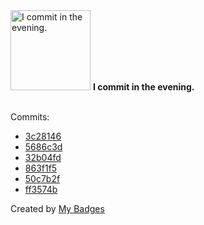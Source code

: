 <img src="https://my-badges.github.io/my-badges/evening-commits.png" alt="I commit in the evening." title="I commit in the evening." width="128">
<strong>I commit in the evening.</strong>
<br><br>

Commits:

- <a href="https://github.com/VatsalSy/Project-ideas-for-prospective-students/commit/3c28146fc91f5e7ca9df7ea4961b71681bff32a0">3c28146</a>
- <a href="https://github.com/VatsalSy/Project-ideas-for-prospective-students/commit/5686c3d26635ffea6d8c9dc80eaadd8ddca8e452">5686c3d</a>
- <a href="https://github.com/VatsalSy/occusage/commit/32b04fdc5ca1c43bbfd61d1d2005e00289502b32">32b04fd</a>
- <a href="https://github.com/VatsalSy/occusage/commit/863f1f54a72f5d5326f9baf47684732f75872431">863f1f5</a>
- <a href="https://github.com/VatsalSy/occusage/commit/50c7b2f1043b86bcef977fe1ed58da16eec97ecd">50c7b2f</a>
- <a href="https://github.com/VatsalSy/occusage/commit/ff3574bf8542914df8623ded77ddbfbee987b8dd">ff3574b</a>


Created by <a href="https://github.com/my-badges/my-badges">My Badges</a>